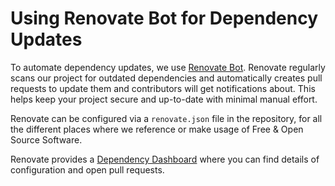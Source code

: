 <!--
SPDX-FileCopyrightText: 2023 "SAP SE or an SAP affiliate company and Gardener contributors"

SPDX-License-Identifier: Apache-2.0
-->
# Using Renovate Bot for Dependency Updates

To automate dependency updates, we use [Renovate Bot](https://docs.renovatebot.com/#why-use-renovate). Renovate regularly scans our project for outdated dependencies and automatically creates pull requests to update them and contributors will get notifications about. This helps keep your project secure and up-to-date with minimal manual effort.

Renovate can be configured via a `renovate.json` file in the repository, for all the different places where we reference or make usage of Free & Open Source Software.

Renovate provides a [Dependency Dashboard](https://github.com/gardener/landscaper-service/issues/328) where you can find details of configuration and open pull requests.
